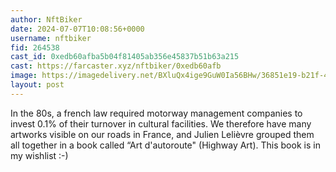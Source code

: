 ```yaml
---
author: NftBiker
date: 2024-07-07T10:08:56+0000
username: nftbiker
fid: 264538
cast_id: 0xedb60afba5b04f81405ab356e45837b51b63a215
cast: https://farcaster.xyz/nftbiker/0xedb60afb
image: https://imagedelivery.net/BXluQx4ige9GuW0Ia56BHw/36851e19-b21f-4781-2282-d13a1573bc00/original
layout: post
---
```


In the 80s, a french law required motorway management companies to invest 0.1% of their turnover in cultural facilities. We therefore have many artworks visible on our roads in France, and Julien Lelièvre grouped them all together in a book called “Art d'autoroute" (Highway Art).
This book is in my wishlist :-)

<img src='https://imagedelivery.net/BXluQx4ige9GuW0Ia56BHw/36851e19-b21f-4781-2282-d13a1573bc00/original' alt='' referrerpolicy='no-referrer'/>
<img src='https://imagedelivery.net/BXluQx4ige9GuW0Ia56BHw/506df9fd-3704-4f1c-4b91-f5009b6c7800/original' alt='' referrerpolicy='no-referrer'/>
